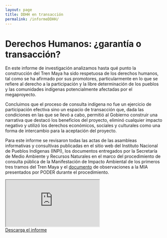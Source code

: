 ```yaml
---
layout: page
title: DDHH en transacción
permalink: /informeDDHH/
---
```


# Derechos Humanos: ¿garantía o transacción?

En este informe de investigación analizamos hasta qué punto la construcción del Tren Maya ha sido respetuosa de los derechos humanos, tal como se ha afirmado por sus promotores, particularmente en lo que se refiere al derecho a la participación y la libre determinación de los pueblos y las comunidades indígenas potencialmente afectadas por el megaproyecto.

Concluimos que el proceso de consulta indígena no fue un ejercicio de participación efectiva sino un espacio de transacción que, dada las condiciones en las que se llevó a cabo, permitió al Gobierno construir una narrativa que destacó los beneficios del proyecto, eliminó cualquier impacto negativo y utilizó los derechos económicos, sociales y culturales como una forma de intercambio para la aceptación del proyecto.

Para este informe se revisaron todas las actas de las asambleas informativas y consultivas publicadas en el sitio web del Instituto Nacional de Pueblos Indígenas (INPI), los documentos entregados por la Secretaría de Medio Ambiente y Recursos Naturales en el marco del procedimiento de consulta pública de la Manifestación de Impacto Ambiental de los primeros tres tramos del Tren Maya y el [documento](https://poderlatam.org/wp-content/uploads/2020/11/Observaciones-MIATM_PODER-enviado-a-Semarnat.pdf) de observaciones a la MIA presentados por PODER durante el procedimiento.

<div class="embed-responsive embed-responsive-4by3 mb-5">
  <iframe class="embed-responsive-item" src="https://poderlatam.org/wp-content/uploads/2024/02/Militares_SAdeCV.pdf"></iframe>
</div>

<div class="text-center mb-5">
  <a class="btn btn-primary" href="https://poderlatam.org/wp-content/uploads/2024/02/Militares_SAdeCV.pdf" target="_blank" download>Descarga el informe</a>
</div>